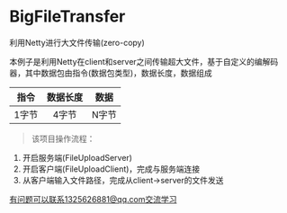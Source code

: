 # BigFileTransfer
利用Netty进行大文件传输(zero-copy)

本例子是利用Netty在client和server之间传输超大文件，基于自定义的编解码器，其中数据包由指令(数据包类型)，数据长度，数据组成

|指令|数据长度|数据|
|:----:|:-------:|:----:|
|1字节|4字节|N字节|

>该项目操作流程：
1. 开启服务端(FileUploadServer)
2. 开启客户端(FileUploadClient)，完成与服务端连接
3. 从客户端输入文件路径，完成从client->server的文件发送



有问题可以联系1325626881@qq.com交流学习
